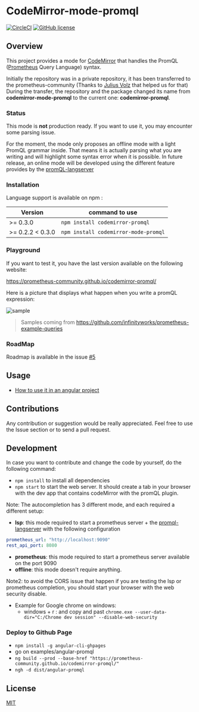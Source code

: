 CodeMirror-mode-promql
======================
[![CircleCI](https://circleci.com/gh/prometheus-community/codemirror-promql.svg?style=shield)](https://circleci.com/gh/prometheus-community/codemirror-promql) [![GitHub license](https://img.shields.io/badge/license-MIT-blue.svg)](./LICENSE)

## Overview
This project provides a mode for [CodeMirror](https://codemirror.net/) that handles the PromQL ([Prometheus](https://prometheus.io/docs/introduction/overview/) Query Language) syntax.

Initially the repository was in a private repository, it has been transferred to the prometheus-community (Thanks to [Julius Volz](https://github.com/juliusv) that helped us for that)
During the transfer, the repository and the package changed its name from **codemirror-mode-promql** to the current one: **codemirror-promql**.

### Status
This mode is **not** production ready. If you want to use it, you may encounter some parsing issue.

For the moment, the mode only proposes an offline mode with a light PromQL grammar inside. That means it is actually parsing what you are writing and will highlight some syntax error when it is possible. 
In future release, an online mode will be developed using the different feature provides by the [promQL-langserver](https://github.com/prometheus-community/promql-langserver)  

### Installation
Language support is available on npm :

| Version             | command to use                        |
| ------------------- | ------------------------------------- |
| >= 0.3.0            | `npm install codemirror-promql`       |
| >= 0.2.2 < 0.3.0    | `npm install codemirror-mode-promql`  |

### Playground
If you want to test it, you have the last version available on the following website: 

https://prometheus-community.github.io/codemirror-promql/

Here is a picture that displays what happen when you write a promQL expression:

![sample](https://user-images.githubusercontent.com/4548045/76161611-478ff880-6135-11ea-8b73-a35be5f650a7.PNG)
> Samples coming from https://github.com/infinityworks/prometheus-example-queries

### RoadMap
Roadmap is available in the issue [#5](https://github.com/prometheus-community/codemirror-promql/issues/5)

## Usage
* [How to use it in an angular project](./examples/angular-promql/README.md)

## Contributions
Any contribution or suggestion would be really appreciated. Feel free to use the Issue section or to send a pull request.

## Development
In case you want to contribute and change the code by yourself, do the following command:
 * `npm install` to install all dependencies
 * `npm start` to start the web server. It should create a tab in your browser with the dev app that contains codeMirror with the promQL plugin.
 
 Note: The autocompletion has 3 different mode, and each required a different setup:
 
 * **lsp**: this mode required to start a prometheus server + the [promql-langserver](https://github.com/prometheus-community/promql-langserver) with the following configuration
 ```yaml
prometheus_url: "http://localhost:9090"
rest_api_port: 8080
```
 * **prometheus**: this mode required to start a prometheus server available on the port 9090
 * **offline**: this mode doesn't require anything.
 
 Note2: to avoid the CORS issue that happen if you are testing the lsp or prometheus completion, you should start your browser with the web security disable.
 * Example for Google chrome on windows: 
    * windows + r : and copy and past `chrome.exe --user-data-dir="C:/Chrome dev session" --disable-web-security`

### Deploy to Github Page
* `npm install -g angular-cli-ghpages`
* go on examples/angular-promql
* `ng build --prod --base-href "https://prometheus-community.github.io/codemirror-promql/"`
* `ngh -d dist/angular-promql`

## License
[MIT](./LICENSE)
